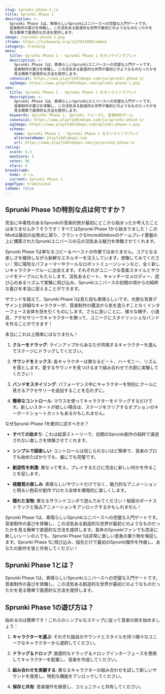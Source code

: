 ```yaml
---
slug: sprunki-phase-1-ja
title: Sprunki Phase 1
description: >-
  Sprunki Phase 1は、素晴らしいSprunkiユニバースへの完璧な入門ゲートです。
  音楽制作の喜びを体験し、この活気ある創造的な世界が最初どのようなものだったかを
  見る簡単で直感的な方法を提供します。
image: /sprunki-phase-1.png
iframe: https://turbowarp.org/1127823859/embed
category: trending
meta:
  title: Sprunki Phase 1 - Sprunki Phase 1 をオンラインでプレイ
  description: >-
    Sprunki Phase 1は、素晴らしいSprunkiユニバースへの完璧な入門ゲートです。
    音楽制作の喜びを体験し、この活気ある創造的な世界が最初どのようなものだったかを
    見る簡単で直感的な方法を提供します。
  canonical: https://www.playfiddlebops.com/ja/sprunki-phase-1/
  ogImage: https://www.playfiddlebops.com/sprunki-phase-1.png
seo:
  title: Sprunki Phase 1 - Sprunki Phase 1 をオンラインでプレイ
  description: >-
    Sprunki Phase 1は、素晴らしいSprunkiユニバースへの完璧な入門ゲートです。
    音楽制作の喜びを体験し、この活気ある創造的な世界が最初どのようなものだったかを
    見る簡単で直感的な方法を提供します。
  keywords: Sprunki Phase 1, Sprunki フェーズ1, 音楽制作ゲーム
  canonical: https://www.playfiddlebops.com/ja/sprunki-phase-1/
  ogImage: https://www.playfiddlebops.com/sprunki-phase-1.png
  schema:
    name: Sprunki Phase 1 - Sprunki Phase 1 をオンラインでプレイ
    alternateName: playfiddlebops.com
    url: https://www.playfiddlebops.com/ja/sprunki-phase-1/
rating:
  score: 4.3
  maxScore: 5
  votes: 96
  stars: 4
breadcrumb:
  home: ホーム
  current: Sprunki Phase 1
pageType: traditional
isDemo: false
---
```


## Sprunki Phase 1の特別な点は何ですか？

完全に中毒性のあるSprunkiの音楽的旅が最初にどこから始まったか考えたことはありませんか？そうです！すべてはSprunki Phase 1から始まりました！このModは最初の出発点に戻り、クラシックなIncredibleboxのゲームプレイ基盤の上に構築されたSprunkiユニバースの元の活気ある魅力を体験させてくれます。

Sprunki Phase 1は単なるコピー＆ペーストの作業ではありません。コアとなる楽しさを維持しながら新鮮なエネルギーを注入しています。想像してみてください：常に陽気なパフォーマーやクールなロボットミュージシャンなど、全く新しいキャラクタークルーに出会えます。それぞれがユニークな音楽スタイルとサウンドをテーブルにもたらします。活気あるビート、キャッチーなメロディー、遊び心のあるリズムで実験に飛び込み、Sprunkiユニバースの初期の頃からの純粋な喜びを本当に捉えることができます。

サウンドを超えて、Sprunki Phase 1は見た目も素晴らしいです。大胆な背景デザインと詳細なキャラクターが、音楽制作の魔法から気を逸らすことなくインターフェース全体を目を引くものにします。さらに良いことに、様々な帽子、小道具、アクセサリーでキャラクターを飾って、ユニークにスタイリッシュなバンドを作ることができます！

本当にこれ以上簡単にはなりません！

1. **クルーをドラッグ**: ラインアップからあなたが共鳴するキャラクターを選んでステージにドラッグしてください。

2. **サウンドをミックス**: 各キャラクターは異なるビート、ハーモニー、リズムを落とします。愛するサウンドを見つけるまで組み合わせで大胆に実験してください！

3. **バンドをスタイリング**: パフォーマンス中にキャラクターを特別にクールに見せるアクセサリーを追加することを忘れずに。

4. **簡単なコントロール**: マウスを使ってキャラクターをドラッグするだけです。新しいスタートが欲しい場合は、ステージをクリアするオプションのキーボードショートカットもあるかもしれません。

なぜSprunki Phase 1を絶対に試すべきか？

- **すべての始まり**: これは起源ストーリーで、初期のSprunki創作の純粋で濾過されない楽しさを体験させてくれます。

- **シンプルで超楽しい**: コントロールは信じられないほど簡単で、音楽のプロでも始めたばかりでも、誰にでも完璧です。

- **創造性を刺激**: 異なって考え、プレイするたびに完全に新しい何かを作ることを促します。

- **視聴覚の楽しみ**: 素晴らしいサウンドだけでなく、魅力的なアニメーションと明るい色彩が創作プロセス全体を爆発的に楽しくします。

- **隠れた宝物**: 異なるサウンドコンボで遊んでみてください！秘密のボーナストラックと独占アニメーションをアンロックするかもしれません！

Sprunki Phase 1は、素晴らしいSprunkiユニバースへの完璧な入門ゲートです。音楽制作の喜びを体験し、この活気ある創造的な世界が最初どのようなものだったかを見る簡単で直感的な方法を提供します。長年のSprunkiファンでも完全に新しいシーンの人でも、Sprunki Phase 1は非常に楽しい音楽の乗り物を保証します。Sprunki Phase 1に飛び込み、指先だけで最初のSprunki傑作を作曲し、あなたの創作を皆と共有してください！

## Sprunki Phase 1とは？

Sprunki Phase 1は、素晴らしいSprunkiユニバースへの完璧な入門ゲートです。音楽制作の喜びを体験し、この活気ある創造的な世界が最初どのようなものだったかを見る簡単で直感的な方法を提供します。

## Sprunki Phase 1の遊び方は？

始めるのは簡単です！これらのシンプルなステップに従って音楽の旅を始めましょう：

1. **キャラクターを選ぶ**: それぞれ独自のサウンドとスタイルを持つ様々なユニークなキャラクターから選択してください。

2. **ドラッグ＆ドロップ**: 直感的なドラッグ＆ドロップインターフェースを使用してキャラクターを配置し、音楽を作成してください。

3. **組み合わせを実験する**: 異なるキャラクターの組み合わせを試して新しいサウンドを発見し、特別な機能をアンロックしてください。

4. **保存と共有**: 音楽傑作を録音し、コミュニティと共有してください。